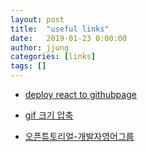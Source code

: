 ```yaml
---
layout: post
title:  "useful links"
date:   2019-01-23 0:00:00
author: jjung
categories: [links]
tags: []
---
```


* [deploy react to githubpage](https://codeburst.io/deploy-react-to-github-pages-to-create-an-amazing-website-42d8b09cd4d)

* [gif 크기 압축](https://www.iloveimg.com/ko/compress-image)

* [오픈튜토리얼-개발자영어그룹](https://opentutorials.org/course/235)